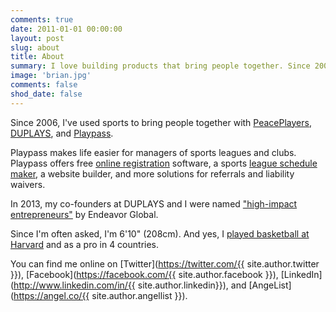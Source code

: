 ```yaml
---
comments: true
date: 2011-01-01 00:00:00
layout: post
slug: about
title: About
summary: I love building products that bring people together. Since 2006, I've used sports to bring people together with PeacePlayers, DUPLAYS, and Playpass.
image: 'brian.jpg'
comments: false
shod_date: false
---
```


Since 2006, I've used sports to bring people together with [PeacePlayers](http://www.peaceplayersintl.org), [DUPLAYS](https://duplays.com), and [Playpass](https://playpass.com).

Playpass makes life easier for managers of sports leagues and clubs. Playpass offers free [online registration](https://playpass.com/sports-software/online-registration) software, a sports [league schedule maker](https://playpass.com/sports-software/league-scheduler), a website builder, and more solutions for referrals and liability waivers.

In 2013, my co-founders at DUPLAYS and I were named ["high-impact entrepreneurs"](http://www.endeavor.org/blog/28-high-impact-entrepreneurs-from-12-countries-join-the-endeavor-network-first-entrepreneurs-selected-from-miami-usa-morocco-and-uae/) by Endeavor Global.

Since I'm often asked, I'm 6'10" (208cm). And yes, I [played basketball at Harvard](http://news.harvard.edu/gazette/story/2001/12/the-big-picture-16-2/) and as a pro in 4 countries.

You can find me online on [Twitter](https://twitter.com/{{ site.author.twitter }}), [Facebook](https://facebook.com/{{ site.author.facebook }}), [LinkedIn](http://www.linkedin.com/in/{{ site.author.linkedin}}), and [AngeList](https://angel.co/{{ site.author.angellist }}).